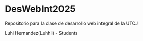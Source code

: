 # DesWebInt2025
Repositorio para la clase de desarrollo web integral de la UTCJ

Luhi Hernandez(Luhhii) - Students
